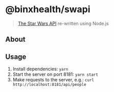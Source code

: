 # @binxhealth/swapi
> [The Star Wars API][swapiUrl] re-written using Node.js

## About

## Usage

1. Install dependencies: `yarn`
2. Start the server on port 8181: `yarn start`
3. Make requests to the server, e.g.: `curl http://localhost:8181/api/people`

[swapiUrl]: https://github.com/phalt/swapi
